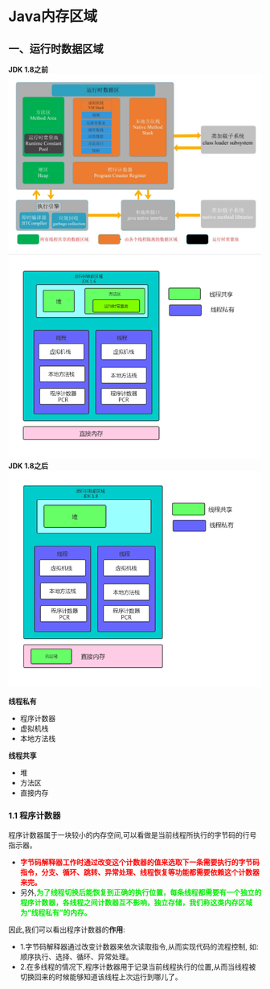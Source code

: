 # Java内存区域
## 一、运行时数据区域
 **JDK 1.8之前**
![](/about/media/pic/java_memory_area.jpeg)
![](/about/media/pic/java_memory_area_old.jpg)
</br>
**JDK 1.8之后**
![](/about/media/pic/java_memory_area_new.jpg)

**线程私有**
 - 程序计数器
 - 虚拟机栈
 - 本地方法栈

**线程共享**
 - 堆
 - 方法区
 - 直接内存

 ### 1.1 程序计数器
  程序计数器属于一块较小的内存空间,可以看做是当前线程所执行的字节码的行号指示器。</br>
- **<font color='red'>字节码解释器工作时通过改变这个计数器的值来选取下一条需要执行的字节码指令，分支、循环、跳转、异常处理、线程恢复等功能都需要依赖这个计数器来完。**</font></br>
-  另外,**<font color='greem'>为了线程切换后能恢复到正确的执行位置，每条线程都需要有一个独立的程序计数器，各线程之间计数器互不影响，独立存储，我们称这类内存区域为“线程私有”的内存。**</font></br>

因此,我们可以看出程序计数器的**作用**:
 - 1.字节码解释器通过改变计数器来依次读取指令,从而实现代码的流程控制, 如: 顺序执行、选择、循环、异常处理。
 - 2.在多线程的情况下,程序计数器用于记录当前线程执行的位置,从而当线程被切换回来的时候能够知道该线程上次运行到哪儿了。


